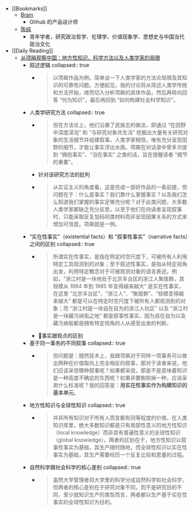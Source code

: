 - [[Bookmarks]]
	- [Brain](https://brianlovin.com/)
		- Gtihub 的产品设计师
	- [陈纯](https://matters.news/@byron808)
		- 青年学者，研究政治哲学、伦理学、价值现象学、思想史与中国当代政治文化
- [[Daily Reading]]
	- [从项飚观察中国：地方性知识、科学方法以及人类学家的局限](https://getpocket.com/zh/read/3581805678)
		- 叙述逻辑
		  collapsed:: true
			- > 以项飙作品为例，简单谈一下人类学家的方法论局限及其知识的可靠性问题。方便起见，我的讨论将从简述人类学传统和方法开始，继而切入分析项飙的具体作品，然后再转向回答 “何为知识”，最后再回到 “如何构建社会科学知识”。
		- 人类学研究方法
		  collapsed:: true
			- > 但在方法论上，他们沿袭了民族志的做法，即通过 “在田野中深度浸泡” 和 “与研究对象共生活” 挖掘出大量有关研究对象的生活细节并组建叙事。人类学家相信，唯有充分呈现田野的细节，才能让事实浮出水面。项飙在对话录中曾多次提到 “拥抱事实”、“泡在事实” 之类的话，旨在提醒读者 “细节的重要”。
			- 针对该研究方法的批判
			- > 从实证主义的角度看，这是完成一部好作品的一条前提，但问题在于：什么是事实？我们靠什么掌握事实？以及我们怎么知道我们掌握的事实足够充分呢？对于此类问题，大多数人类学家都缺乏充分反思，以至于他们在向读者呈现叙事时，只能采取反复加码同类材料而非呈现因果关系的方式来增加可信度。项飙就是一例。
		- “实在性事实”（existential facts）和 “叙事性事实”（narrative facts）之间的区别
		  collapsed:: true
			- > 所谓实在性事实，是指在特定时空尺度下，可被所有人利用特定工具观测到的对象；至于叙述性事实，是指从特定视角出发，利用特定概念对于可被观测对象的语言表述。例如，“浙江村是一块地处于北京丰台区的浙江人聚居群，其规模从 1984 年到 1995 年变得越来越大” 是实在性事实，在这里 “北京丰台区”、“浙江人”、“聚居群”、“规模变得越来越大” 都是可以在特定时空尺度下被所有人都观测到的对象；而 “浙江村是一块自在自为的浙江人社区” 以及 “浙江村是一块藏污纳垢之地” 都是叙事性事实，因为自在自为以及藏污纳垢都是拥有特定视角的人从感受出发的判断。
			- 事实跟观点的区别
		- 基于同一事务的不同叙事
		  collapsed:: true
			- > 但问题是：既然技术上，我跟项飙对于同样一项事务可以做出两种在价值取向上完全相反的叙事，那对于读者来说，他们应该采信哪种叙事呢？如果都采信，那是不是意味着知识是一种高度不确定的东西呢？如果非要剔除掉一种，应该采用什么标准呢？我的回答是：**用实在性事实作为构建知识的基本单元**。
		- 地方性知识与全球性知识
		  collapsed:: true
			- > 并非所有知识对于所有人而言都有同等程度的价值，在人类知识库里，绝大多数知识都是只有局部性意义的地方性知识（local knowledge）而非具有普遍性意义的全球性知识（global knowledge）。两者的区别在于，地方性知识以叙事性事实为基础，其生产随时随地，而全球性知识以实在性事实为基础，其生产需要经历一个反复比较和思量的过程。
		- 自然科学跟社会科学的核心差别
		  collapsed:: true
			- > 虽然大学管理者将大学里的科学分成自然科学和社会科学，但两者的核心差别在于研究对象不同，而不是研究目的不同，至少就知识生产的类型而言，两者都以生产基于实在性事实的全球性知识为目的。